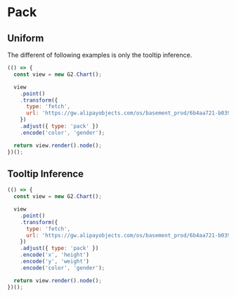 # Pack

## Uniform

The different of following examples is only the tooltip inference.

```js
(() => {
  const view = new G2.Chart();

  view
    .point()
    .transform({
      type: 'fetch',
      url: 'https://gw.alipayobjects.com/os/basement_prod/6b4aa721-b039-49b9-99d8-540b3f87d339.json',
    })
    .adjust({ type: 'pack' })
    .encode('color', 'gender');

  return view.render().node();
})();
```

## Tooltip Inference

```js
(() => {
  const view = new G2.Chart();

  view
    .point()
    .transform({
      type: 'fetch',
      url: 'https://gw.alipayobjects.com/os/basement_prod/6b4aa721-b039-49b9-99d8-540b3f87d339.json',
    })
    .adjust({ type: 'pack' })
    .encode('x', 'height')
    .encode('y', 'weight')
    .encode('color', 'gender');

  return view.render().node();
})();
```
